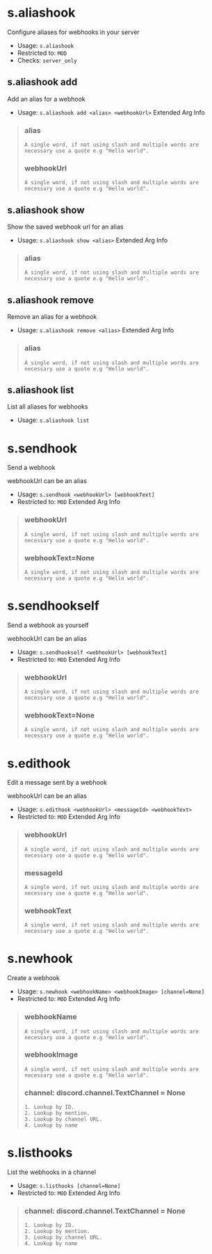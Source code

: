# s.aliashook
Configure aliases for webhooks in your server<br/>
 - Usage: `s.aliashook`
 - Restricted to: `MOD`
 - Checks: `server_only`
## s.aliashook add
Add an alias for a webhook<br/>
 - Usage: `s.aliashook add <alias> <webhookUrl>`
Extended Arg Info
> ### alias
> ```
> A single word, if not using slash and multiple words are necessary use a quote e.g "Hello world".
> ```
> ### webhookUrl
> ```
> A single word, if not using slash and multiple words are necessary use a quote e.g "Hello world".
> ```
## s.aliashook show
Show the saved webhook url for an alias<br/>
 - Usage: `s.aliashook show <alias>`
Extended Arg Info
> ### alias
> ```
> A single word, if not using slash and multiple words are necessary use a quote e.g "Hello world".
> ```
## s.aliashook remove
Remove an alias for a webhook<br/>
 - Usage: `s.aliashook remove <alias>`
Extended Arg Info
> ### alias
> ```
> A single word, if not using slash and multiple words are necessary use a quote e.g "Hello world".
> ```
## s.aliashook list
List all aliases for webhooks<br/>
 - Usage: `s.aliashook list`
# s.sendhook
Send a webhook<br/>

webhookUrl can be an alias<br/>
 - Usage: `s.sendhook <webhookUrl> [webhookText]`
 - Restricted to: `MOD`
Extended Arg Info
> ### webhookUrl
> ```
> A single word, if not using slash and multiple words are necessary use a quote e.g "Hello world".
> ```
> ### webhookText=None
> ```
> A single word, if not using slash and multiple words are necessary use a quote e.g "Hello world".
> ```
# s.sendhookself
Send a webhook as yourself<br/>

webhookUrl can be an alias<br/>
 - Usage: `s.sendhookself <webhookUrl> [webhookText]`
 - Restricted to: `MOD`
Extended Arg Info
> ### webhookUrl
> ```
> A single word, if not using slash and multiple words are necessary use a quote e.g "Hello world".
> ```
> ### webhookText=None
> ```
> A single word, if not using slash and multiple words are necessary use a quote e.g "Hello world".
> ```
# s.edithook
Edit a message sent by a webhook<br/>

webhookUrl can be an alias<br/>
 - Usage: `s.edithook <webhookUrl> <messageId> <webhookText>`
 - Restricted to: `MOD`
Extended Arg Info
> ### webhookUrl
> ```
> A single word, if not using slash and multiple words are necessary use a quote e.g "Hello world".
> ```
> ### messageId
> ```
> A single word, if not using slash and multiple words are necessary use a quote e.g "Hello world".
> ```
> ### webhookText
> ```
> A single word, if not using slash and multiple words are necessary use a quote e.g "Hello world".
> ```
# s.newhook
Create a webhook<br/>
 - Usage: `s.newhook <webhookName> <webhookImage> [channel=None]`
 - Restricted to: `MOD`
Extended Arg Info
> ### webhookName
> ```
> A single word, if not using slash and multiple words are necessary use a quote e.g "Hello world".
> ```
> ### webhookImage
> ```
> A single word, if not using slash and multiple words are necessary use a quote e.g "Hello world".
> ```
> ### channel: discord.channel.TextChannel = None
> 
> 
>     1. Lookup by ID.
>     2. Lookup by mention.
>     3. Lookup by channel URL.
>     4. Lookup by name
> 
>     
# s.listhooks
List the webhooks in a channel<br/>
 - Usage: `s.listhooks [channel=None]`
 - Restricted to: `MOD`
Extended Arg Info
> ### channel: discord.channel.TextChannel = None
> 
> 
>     1. Lookup by ID.
>     2. Lookup by mention.
>     3. Lookup by channel URL.
>     4. Lookup by name
> 
>     
